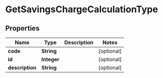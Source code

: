 

# GetSavingsChargeCalculationType

## Properties

Name | Type | Description | Notes
------------ | ------------- | ------------- | -------------
**code** | **String** |  |  [optional]
**id** | **Integer** |  |  [optional]
**description** | **String** |  |  [optional]



